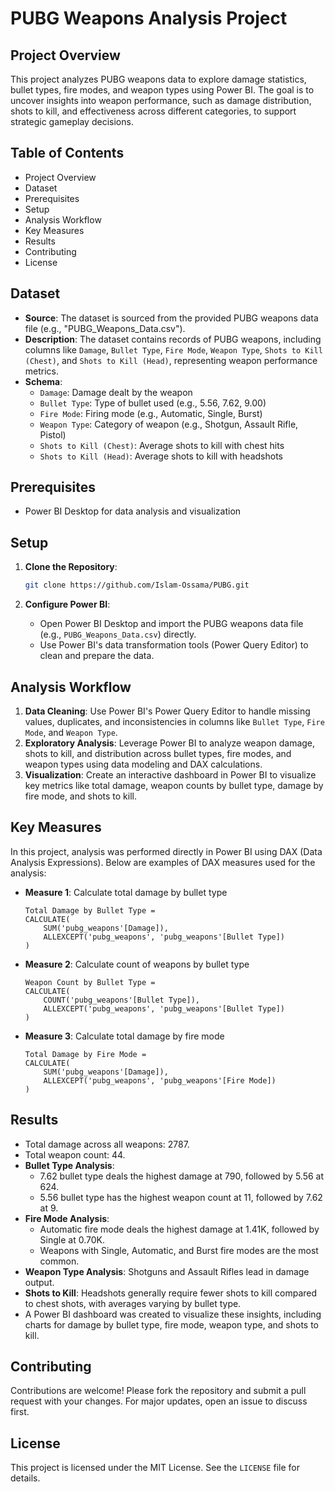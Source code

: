 # PUBG Weapons Analysis Project

## Project Overview

This project analyzes PUBG weapons data to explore damage statistics, bullet types, fire modes, and weapon types using Power BI. The goal is to uncover insights into weapon performance, such as damage distribution, shots to kill, and effectiveness across different categories, to support strategic gameplay decisions.

## Table of Contents

- Project Overview
- Dataset
- Prerequisites
- Setup
- Analysis Workflow
- Key Measures
- Results
- Contributing
- License

## Dataset

- **Source**: The dataset is sourced from the provided PUBG weapons data file (e.g., "PUBG_Weapons_Data.csv").
- **Description**: The dataset contains records of PUBG weapons, including columns like `Damage`, `Bullet Type`, `Fire Mode`, `Weapon Type`, `Shots to Kill (Chest)`, and `Shots to Kill (Head)`, representing weapon performance metrics.
- **Schema**:
  - `Damage`: Damage dealt by the weapon
  - `Bullet Type`: Type of bullet used (e.g., 5.56, 7.62, 9.00)
  - `Fire Mode`: Firing mode (e.g., Automatic, Single, Burst)
  - `Weapon Type`: Category of weapon (e.g., Shotgun, Assault Rifle, Pistol)
  - `Shots to Kill (Chest)`: Average shots to kill with chest hits
  - `Shots to Kill (Head)`: Average shots to kill with headshots

## Prerequisites

- Power BI Desktop for data analysis and visualization

## Setup

1. **Clone the Repository**:

   ```bash
   git clone https://github.com/Islam-Ossama/PUBG.git
   ```

2. **Configure Power BI**:

   - Open Power BI Desktop and import the PUBG weapons data file (e.g., `PUBG_Weapons_Data.csv`) directly.
   - Use Power BI's data transformation tools (Power Query Editor) to clean and prepare the data.

## Analysis Workflow

1. **Data Cleaning**: Use Power BI's Power Query Editor to handle missing values, duplicates, and inconsistencies in columns like `Bullet Type`, `Fire Mode`, and `Weapon Type`.
2. **Exploratory Analysis**: Leverage Power BI to analyze weapon damage, shots to kill, and distribution across bullet types, fire modes, and weapon types using data modeling and DAX calculations.
3. **Visualization**: Create an interactive dashboard in Power BI to visualize key metrics like total damage, weapon counts by bullet type, damage by fire mode, and shots to kill.

## Key Measures

In this project, analysis was performed directly in Power BI using DAX (Data Analysis Expressions). Below are examples of DAX measures used for the analysis:

- **Measure 1**: Calculate total damage by bullet type

  ```
  Total Damage by Bullet Type = 
  CALCULATE(
      SUM('pubg_weapons'[Damage]),
      ALLEXCEPT('pubg_weapons', 'pubg_weapons'[Bullet Type])
  )
  ```

- **Measure 2**: Calculate count of weapons by bullet type

  ```
  Weapon Count by Bullet Type = 
  CALCULATE(
      COUNT('pubg_weapons'[Bullet Type]),
      ALLEXCEPT('pubg_weapons', 'pubg_weapons'[Bullet Type])
  )
  ```

- **Measure 3**: Calculate total damage by fire mode

  ```
  Total Damage by Fire Mode = 
  CALCULATE(
      SUM('pubg_weapons'[Damage]),
      ALLEXCEPT('pubg_weapons', 'pubg_weapons'[Fire Mode])
  )
  ```

## Results

- Total damage across all weapons: 2787.
- Total weapon count: 44.
- **Bullet Type Analysis**: 
  - 7.62 bullet type deals the highest damage at 790, followed by 5.56 at 624.
  - 5.56 bullet type has the highest weapon count at 11, followed by 7.62 at 9.
- **Fire Mode Analysis**: 
  - Automatic fire mode deals the highest damage at 1.41K, followed by Single at 0.70K.
  - Weapons with Single, Automatic, and Burst fire modes are the most common.
- **Weapon Type Analysis**: Shotguns and Assault Rifles lead in damage output.
- **Shots to Kill**: Headshots generally require fewer shots to kill compared to chest shots, with averages varying by bullet type.
- A Power BI dashboard was created to visualize these insights, including charts for damage by bullet type, fire mode, weapon type, and shots to kill.

## Contributing

Contributions are welcome! Please fork the repository and submit a pull request with your changes. For major updates, open an issue to discuss first.

## License

This project is licensed under the MIT License. See the `LICENSE` file for details.
